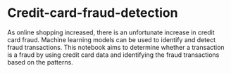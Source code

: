# Credit-card-fraud-detection
As online shopping increased, there is an unfortunate increase in credit card fraud. Machine learning models can be used to identify and detect fraud transactions. This notebook aims to determine whether a transaction is a fraud by using credit card data and identifying the fraud transactions based on the patterns.


